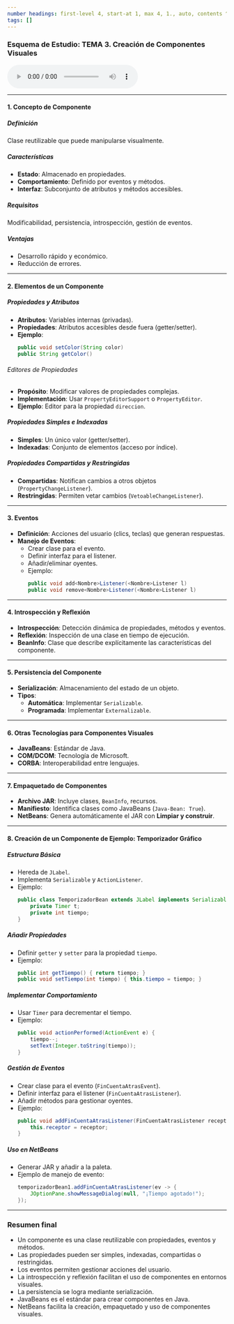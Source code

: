 ```yaml
---
number headings: first-level 4, start-at 1, max 4, 1., auto, contents ^toc, skip ^skipped
tags: []
---
```

### Esquema de Estudio: TEMA 3. Creación de Componentes Visuales

![Lectura MP3](Lectura_Resumen_Tema_3.mp3)

---
#### 1. Concepto de Componente
##### Definición
Clase reutilizable que puede manipularse visualmente.
##### Características
- **Estado**: Almacenado en propiedades.
- **Comportamiento**: Definido por eventos y métodos.
- **Interfaz**: Subconjunto de atributos y métodos accesibles.
##### Requisitos
Modificabilidad, persistencia, introspección, gestión de eventos.
##### Ventajas
- Desarrollo rápido y económico.
- Reducción de errores.

---
#### 2. Elementos de un Componente
##### Propiedades y Atributos
- **Atributos**: Variables internas (privadas).
- **Propiedades**: Atributos accesibles desde fuera (getter/setter).
- **Ejemplo**:
    ```java
    public void setColor(String color)
    public String getColor()
    ```
###### Editores de Propiedades
- **Propósito**: Modificar valores de propiedades complejas.
- **Implementación**: Usar `PropertyEditorSupport` o `PropertyEditor`.
- **Ejemplo**: Editor para la propiedad `direccion`.
##### Propiedades Simples e Indexadas
- **Simples**: Un único valor (getter/setter).
- **Indexadas**: Conjunto de elementos (acceso por índice).

##### Propiedades Compartidas y Restringidas
- **Compartidas**: Notifican cambios a otros objetos (`PropertyChangeListener`).
- **Restringidas**: Permiten vetar cambios (`VetoableChangeListener`).

---
#### 3. Eventos
- **Definición**: Acciones del usuario (clics, teclas) que generan respuestas.
- **Manejo de Eventos**:
  - Crear clase para el evento.
  - Definir interfaz para el listener.
  - Añadir/eliminar oyentes.
  - Ejemplo:
    ```java
    public void add<Nombre>Listener(<Nombre>Listener l)
    public void remove<Nombre>Listener(<Nombre>Listener l)
    ```

---
#### 4. Introspección y Reflexión
- **Introspección**: Detección dinámica de propiedades, métodos y eventos.
- **Reflexión**: Inspección de una clase en tiempo de ejecución.
- **BeanInfo**: Clase que describe explícitamente las características del componente.

---
#### 5. Persistencia del Componente
- **Serialización**: Almacenamiento del estado de un objeto.
- **Tipos**:
  - **Automática**: Implementar `Serializable`.
  - **Programada**: Implementar `Externalizable`.

---
#### 6. Otras Tecnologías para Componentes Visuales
- **JavaBeans**: Estándar de Java.
- **COM/DCOM**: Tecnología de Microsoft.
- **CORBA**: Interoperabilidad entre lenguajes.

---
#### 7. Empaquetado de Componentes
- **Archivo JAR**: Incluye clases, `BeanInfo`, recursos.
- **Manifiesto**: Identifica clases como JavaBeans (`Java-Bean: True`).
- **NetBeans**: Genera automáticamente el JAR con **Limpiar y construir**.

---

#### 8. Creación de un Componente de Ejemplo: Temporizador Gráfico
##### Estructura Básica
- Hereda de `JLabel`.
- Implementa `Serializable` y `ActionListener`.
- Ejemplo:
    ```java
    public class TemporizadorBean extends JLabel implements Serializable, ActionListener {
        private Timer t;
        private int tiempo;
    }
    ```
##### Añadir Propiedades
- Definir `getter` y `setter` para la propiedad `tiempo`.
- Ejemplo:
    ```java
    public int getTiempo() { return tiempo; }
    public void setTiempo(int tiempo) { this.tiempo = tiempo; }
    ```
##### Implementar Comportamiento
- Usar `Timer` para decrementar el tiempo.
- Ejemplo:
    ```java
    public void actionPerformed(ActionEvent e) {
        tiempo--;
        setText(Integer.toString(tiempo));
    }
    ```
##### Gestión de Eventos
- Crear clase para el evento (`FinCuentaAtrasEvent`).
- Definir interfaz para el listener (`FinCuentaAtrasListener`).
- Añadir métodos para gestionar oyentes.
- Ejemplo:
    ```java
    public void addFinCuentaAtrasListener(FinCuentaAtrasListener receptor) {
        this.receptor = receptor;
    }
    ```

##### Uso en NetBeans
- Generar JAR y añadir a la paleta.
- Ejemplo de manejo de evento:
    ```java
    temporizadorBean1.addFinCuentaAtrasListener(ev -> {
        JOptionPane.showMessageDialog(null, "¡Tiempo agotado!");
    });
    ```

---
### Resumen final
- Un componente es una clase reutilizable con propiedades, eventos y métodos.
- Las propiedades pueden ser simples, indexadas, compartidas o restringidas.
- Los eventos permiten gestionar acciones del usuario.
- La introspección y reflexión facilitan el uso de componentes en entornos visuales.
- La persistencia se logra mediante serialización.
- JavaBeans es el estándar para crear componentes en Java.
- NetBeans facilita la creación, empaquetado y uso de componentes visuales.